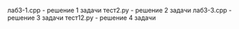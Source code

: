лаб3-1.cpp - решение 1 задачи
тест2.py - решение 2 задачи
лаб3-3.cpp - решение 3 задачи
тест12.py - решение 4 задачи
